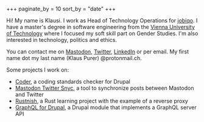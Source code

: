 +++
paginate_by = 10
sort_by = "date"
+++

Hi! My name is Klausi. I work as Head of Technology Operations for [jobiqo](https://www.jobiqo.com). I have a master's degree in software engineering from the [Vienna University of Technology](https://www.tuwien.at/) where I focused my soft skill part on Gender Studies. I'm also interested in technology, politics and ethics.

You can contact me on [Mastodon](https://mastodon.social/@klausi), [Twitter](https://twitter.com/_klausi_), [LinkedIn](https://www.linkedin.com/in/klausi/) or per email. My first name dot my last name (Klaus Purer) @protonmail.ch.

Some projects I work on:

* [Coder](https://www.drupal.org/project/coder), a coding standards checker for Drupal
* [Mastodon Twitter Snyc](https://github.com/klausi/mastodon-twitter-sync), a tool to synchronize posts between Mastodon and Twitter
* [Rustnish](https://klausi.github.io/rustnish/), a Rust learning project with the example of a reverse proxy
* [GraphQL for Drupal](https://www.drupal.org/project/graphql), a Drupal module that implements a GraphQL server API
